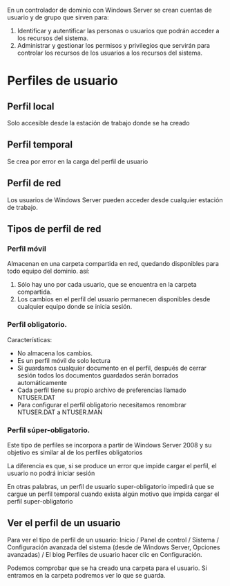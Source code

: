 En un controlador de dominio con Windows Server se crean cuentas de usuario y de grupo que sirven para:

1. Identificar y autentificar las personas o usuarios que podrán acceder a los recursos del sistema.
2. Administrar y gestionar los permisos y privilegios que servirán para controlar los recursos de los usuarios a los recursos del sistema.

# Perfiles de usuario

## Perfil local
Solo accesible desde la estación de trabajo donde se ha creado

## Perfil temporal
Se crea por error en la carga del perfil de usuario

## Perfil de red
Los usuarios de Windows Server pueden acceder desde cualquier estación de trabajo.

## Tipos de perfil de red
### Perfil móvil
Almacenan en una carpeta compartida en red, quedando disponibles para todo equipo del dominio. así:

1. Sólo hay uno por cada usuario, que se encuentra en la carpeta compartida.
2. Los cambios en el perfil del usuario permanecen disponibles desde cualquier equipo donde se inicia sesión.

### Perfil obligatorio. 

Características: 
* No almacena los cambios. 
* Es un perfil móvil de solo lectura
* Si guardamos cualquier documento en el perfil, después de cerrar sesión todos los documentos guardados serán borrados automáticamente
* Cada perfil tiene su propio archivo de preferencias llamado NTUSER.DAT
* Para configurar el perfil obligatorio necesitamos renombrar NTUSER.DAT a NTUSER.MAN

### Perfil súper-obligatorio.

Este tipo de perfiles se incorpora a partir de Windows Server 2008 y su objetivo es similar al de los perfiles obligatorios

La diferencia es que, si se produce un error que impide cargar el perfil, el usuario no podrá iniciar sesión

En otras palabras, un perfil de usuario super-obligatorio impedirá que se cargue un perfil temporal cuando exista algún motivo que impida cargar el perfil super-obligatorio

## Ver el perfil de un usuario

Para ver el tipo de perfil de un usuario:
Inicio / Panel de control / Sistema / Configuración avanzada del sistema (desde de Windows Server, Opciones avanzadas) 
/ El blog Perfiles de usuario hacer clic en Configuración.

Podemos comprobar que se ha creado una carpeta para el usuario. Si entramos en la carpeta podremos ver lo que se guarda.
